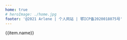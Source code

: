 ```yaml
---
home: true
# heroImage: ./home.jpg
footer: '@2021 Arlene | 个人网站 | 鄂ICP备2020018075号'
---
```

<div class="base">
 <a v-for="(item,index) in lists" class="item" :key="index" :href="item.link">{{item.name}}</a>
</div>

<script>
 export default {
  data(){
    return {
      lists:[{name:'js基础',link:'/tech/js/chapter1/'},
      {name:'TypeScript',link:'/tech/ts/chapter1/'},
      {name:'Vue3',link:'/tech/vueNext/chapter1/'},
      {name:'React',link:'/tech/react/chapter1/'},
      {name:'博客',link:'/ts-axios/chapter1/'},]
    }
  }
 }
</script>